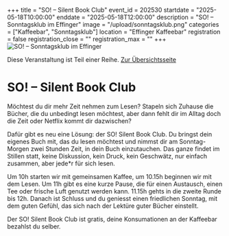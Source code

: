 +++
title = "SO! – Silent Book Club"
event_id = 202530
startdate = "2025-05-18T10:00:00"
enddate = "2025-05-18T12:00:00"
description = "SO! – Sonntagsklub im Effinger"
image = "/upload/sonntagsklub.png"
categories = ["Kaffeebar", "Sonntagsklub"]
location = "Effinger Kaffeebar"
registration = false
registration_close = ""
registration_max = ""
+++
![SO! – Sonntagsklub im Effinger](/upload/sonntagsklub.png)
       
Diese Veranstaltung ist Teil einer Reihe. [Zur Übersichtsseite](/sonntagsklub/#t)

# SO! – Silent Book Club

Möchtest du dir mehr Zeit nehmen zum Lesen? Stapeln sich Zuhause die Bücher, die du unbedingt lesen 
möchtest, aber dann fehlt dir im Alltag doch die Zeit oder Netflix kommt dir dazwischen?

Dafür gibt es neu eine Lösung: der SO! Silent Book Club. Du bringst dein eigenes Buch mit, das du lesen 
möchtest und nimmst dir am Sonntag-Morgen zwei Stunden Zeit, in dein Buch einzutauchen. Das ganze 
findet im Stillen statt, keine Diskussion, kein Druck, kein Geschwätz, nur einfach zusammen, aber 
jede*r für sich lesen.

Um 10h starten wir mit gemeinsamen Kaffee, um 10.15h beginnen wir mit dem Lesen. Um 11h gibt es eine 
kurze Pause, die für einen Austausch, einen Tee oder frische Luft genutzt werden kann. 11.15h gehts 
in die zweite Runde bis 12h. Danach ist Schluss und du geniesst einen friedlichen Sonntag, mit dem 
guten Gefühl, das sich nach der Lektüre guter Bücher einstellt.

Der SO! Silent Book Club ist gratis, deine Konsumationen an der Kaffeebar bezahlst du selber.
